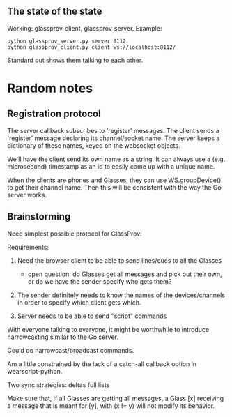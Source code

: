 ## The state of the state

Working: glassprov\_client, glassprov\_server. Example:

    python glassprov_server.py server 8112
    python glassprov_client.py client ws://localhost:8112/

Standard out shows them talking to each other.

# Random notes

## Registration protocol

The server callback subscribes to 'register' messages.
The client sends a 'register' message declaring its
channel/socket name. The server keeps a dictionary of
these names, keyed on the websocket objects. 

We'll have the client send its own name as a string.
It can always use a (e.g. microsecond) timestamp as
an id to easily come up with a unique name. 

When the clients are phones and Glasses, they can use
WS.groupDevice() to get their channel name. Then this
will be consistent with the way the Go server works. 

## Brainstorming

Need simplest possible protocol for GlassProv.

Requirements:

1. Need the browser client to be able to 
   send lines/cues to all the Glasses

   - open question: do Glasses get all messages
     and pick out their own, or do we have the
     sender specify who gets them? 

2. The sender definitely needs to know the names
   of the devices/channels in order to specify 
   which client gets which. 

3. Server needs to be able to send "script" commands

With everyone talking to everyone, it might be
worthwhile to introduce narrowcasting similar to
the Go server.

Could do narrowcast/broadcast commands.

Am a little constrained by the lack of a catch-all
callback option in wearscript-python.

Two sync strategies:
deltas
full lists

Make sure that, if all Glasses are getting all messages,
a Glass [x] receiving a message that is meant for [y],
with (x != y) will not modify its behavior.




